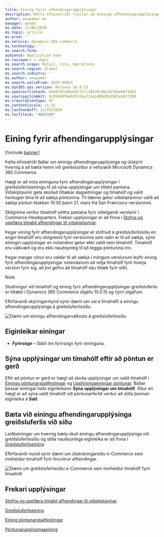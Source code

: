 ```yaml
---
title: Eining fyrir afhendingarupplýsingar
description: Þetta efnisatriði fjallar um einingu afhendingarupplýsinga og útskýrir hvernig á að bæta henni við greiðslusíður á vefsvæði Microsoft Dynamics 365 Commerce.
author: anupamar-ms
manager: annbe
ms.date: 11/06/2020
ms.topic: article
ms.prod: ''
ms.service: dynamics-365-commerce
ms.technology: ''
ms.search.form: ''
audience: Application User
ms.reviewer: v-chgri
ms.search.scope: Retail, Core, Operations
ms.search.region: Global
ms.search.industry: ''
ms.author: anupamar
ms.search.validFrom: 2020-09021
ms.dyn365.ops.version: Release 10.0.15
ms.openlocfilehash: 61b97d72b6a397737c10476cd6c02764e60f10b1
ms.sourcegitcommit: 9c05d48f6e03532aa711e1d89d0b2981e9d37200
ms.translationtype: HT
ms.contentlocale: is-IS
ms.lasthandoff: 12/03/2020
ms.locfileid: "4665349"
---
```

# <a name="pickup-information-module"></a>Eining fyrir afhendingarupplýsingar

[!include [banner](includes/banner.md)]

Þetta efnisatriði fjallar um einingu afhendingarupplýsinga og útskýrir hvernig á að bæta henni við greiðslusíður á vefsvæði Microsoft Dynamics 365 Commerce.

Hægt er að nota eininguna fyrir afhendingarupplýsingar í greiðsluferliseiningu til að sýna upplýsingar um tiltekt pantana. Viðskiptavinir geta skoðað tiltækar dagsetningar og tímahólf og valið hentugan tíma til að sækja pöntunina. Til dæmis getur viðskiptavinur valið að sækja pöntun klukkan 15:00 þann 21. mars frá San Francisco-versluninni.

Skilgreina verður tímahólf sóttra pantana fyrir viðeigandi verslanir í Commerce Headquarters. Frekari upplýsingar er að finna í [Stofna og uppfæra tímabil afhendingar til viðskiptavinar](dev-itpro/pickup-timeslots.md).

Þegar eining fyrir afhendingarupplýsingar er stofnuð á greiðsluferlissíðu en engin tímahólf eru skilgreind fyrir verslunina sem valin er til að sækja, sýnir einingin upplýsingar en notandinn getur ekki valið nein tímahólf. Tímahólf eru valkvæð og eru ekki nauðsynleg til að leggja pöntunina inn.

Þegar margar vörur eru valdar til að sækja í mörgum verslunum leyfir eining fyrir afhendingarupplýsingar notandanum að velja tímahólf fyrir hverja verslun fyrir sig, að því gefnu að tímahólf séu tiltæk fyrir slíkt.

> [!NOTE]
> Stuðningur við tímahólf og eining fyrir afhendingarupplýsingar greiðsluferils er tiltækt í Dynamics 365 Commerce útgáfu 10.0.15 og nýrri útgáfum.

Eftirfarandi skýringarmynd sýnir dæmi um val á tímahólfi á einingu afhendingarupplýsinga á greiðsluferlissíðu.

![Dæmi um einingu afhendingarvalkosts á greiðsluferlissíðu](./dev-itpro/media/Curbside_timeslot_eCommerce.PNG)

## <a name="module-properties"></a>Eiginleikar einingar

- **Fyrirsögn** – Sláið inn fyrirsögn fyrir eininguna.

## <a name="show-time-slot-information-after-an-order-is-placed"></a>Sýna upplýsingar um tímahólf eftir að pöntun er gerð

Eftir að pöntun er gerð er hægt að skoða upplýsingar um valið tímahólf í [Einingu pöntunarstaðfestingar](order-confirmation-module.md) og [Upplýsingaeiningar pöntunar](account-management.md#order-details-page). Báðar þessar einingar hafa eiginleikann **Sýna upplýsingar um tímahólf**. Áður en hægt er að sýna valið tímahólf við pöntunarferlið verður að stilla þennan eiginleika á **Satt**.

## <a name="add-a-checkout-pickup-information-module-to-a-page"></a>Bæta við einingu afhendingarupplýsinga greiðsluferlis við síðu

Leiðbeiningar um hvernig bæta skuli einingu afhendingarupplýsinga við greiðsluferlissíðu og stilla nauðsynlega eiginleika er að finna í [Greiðsluferliseining](add-checkout-module.md).

Eftirfarandi mynd sýnir dæmi um útskráningarsíðu e-Commerce sem inniheldur tímahólf fyrir línuvörur afhendingar.

![Dæmi um greiðsluferlissíðu e-Commerce sem inniheldur tímahólf fyrir línuatriði](./dev-itpro/media/Curbside_timeslot_eCommerce_checkoutsummary.PNG)

## <a name="additional-resources"></a>Frekari upplýsingar

[Stofna og uppfæra tímabil afhendingar til viðskiptavinar](dev-itpro/pickup-timeslots.md)

[Greiðsluferliseining](add-checkout-module.md)

[Eining pöntunarstaðfestingar](order-confirmation-module.md)

[Pöntunarupplýsingaeining](account-management.md)

